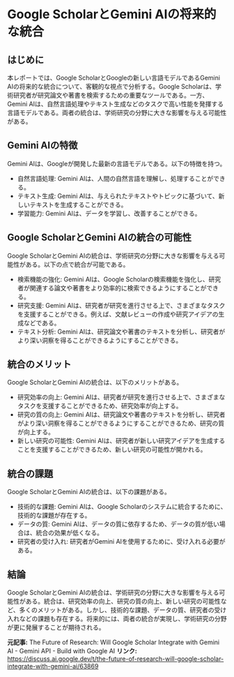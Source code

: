 # Google ScholarとGemini AIの将来的な統合
## はじめに
本レポートでは、Google ScholarとGoogleの新しい言語モデルであるGemini AIの将来的な統合について、客観的な視点で分析する。Google Scholarは、学術研究者が研究論文や著書を検索するための重要なツールである。一方、Gemini AIは、自然言語処理やテキスト生成などのタスクで高い性能を発揮する言語モデルである。両者の統合は、学術研究の分野に大きな影響を与える可能性がある。

## Gemini AIの特徴
Gemini AIは、Googleが開発した最新の言語モデルである。以下の特徴を持つ。
* 自然言語処理: Gemini AIは、人間の自然言語を理解し、処理することができる。
* テキスト生成: Gemini AIは、与えられたテキストやトピックに基づいて、新しいテキストを生成することができる。
* 学習能力: Gemini AIは、データを学習し、改善することができる。

## Google ScholarとGemini AIの統合の可能性
Google ScholarとGemini AIの統合は、学術研究の分野に大きな影響を与える可能性がある。以下の点で統合が可能である。
* 検索機能の強化: Gemini AIは、Google Scholarの検索機能を強化し、研究者が関連する論文や著書をより効率的に検索できるようにすることができる。
* 研究支援: Gemini AIは、研究者が研究を進行させる上で、さまざまなタスクを支援することができる。例えば、文献レビューの作成や研究アイデアの生成などである。
* テキスト分析: Gemini AIは、研究論文や著書のテキストを分析し、研究者がより深い洞察を得ることができるようにすることができる。

## 統合のメリット
Google ScholarとGemini AIの統合は、以下のメリットがある。
* 研究効率の向上: Gemini AIは、研究者が研究を進行させる上で、さまざまなタスクを支援することができるため、研究効率が向上する。
* 研究の質の向上: Gemini AIは、研究論文や著書のテキストを分析し、研究者がより深い洞察を得ることができるようにすることができるため、研究の質が向上する。
* 新しい研究の可能性: Gemini AIは、研究者が新しい研究アイデアを生成することを支援することができるため、新しい研究の可能性が開かれる。

## 統合の課題
Google ScholarとGemini AIの統合は、以下の課題がある。
* 技術的な課題: Gemini AIは、Google Scholarのシステムに統合するために、技術的な課題が存在する。
* データの質: Gemini AIは、データの質に依存するため、データの質が低い場合は、統合の効果が低くなる。
* 研究者の受け入れ: 研究者がGemini AIを使用するために、受け入れる必要がある。

## 結論
Google ScholarとGemini AIの統合は、学術研究の分野に大きな影響を与える可能性がある。統合は、研究効率の向上、研究の質の向上、新しい研究の可能性など、多くのメリットがある。しかし、技術的な課題、データの質、研究者の受け入れなどの課題も存在する。将来的には、両者の統合が実現し、学術研究の分野が更に発展することが期待される。

**元記事:** The Future of Research: Will Google Scholar Integrate with Gemini AI - Gemini API - Build with Google AI
**リンク:** https://discuss.ai.google.dev/t/the-future-of-research-will-google-scholar-integrate-with-gemini-ai/63869